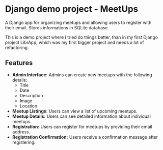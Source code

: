 # Django demo project - MeetUps

A Django app for organizing meetups and allowing users to register with their email. Stores informations in SQLite database. 

This is a demo project where I tried do things better, than in my first Django project LibrApp, which was my first bigger project and needs a lot of refactoring.

## Features

* **Admin Interface:** Admins can create new meetups with the following details:
  * Title
  * Date
  * Description
  * Image
  * Location
* **Meetup Listings:** Users can view a list of upcoming meetups.
* **Meetup Details:** Users can see detailed information about individual meetups.
* **Registration:** Users can register for meetups by providing their email address.
* **Registration Confirmation:** Users receive a confirmation message after registering.
